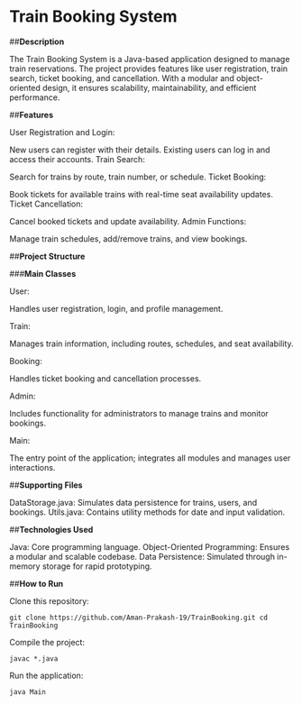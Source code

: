 # **Train Booking System**

##**Description**

The Train Booking System is a Java-based application designed to manage train reservations. The project provides features like user registration, train search, ticket booking, and cancellation. With a modular and object-oriented design, it ensures scalability, maintainability, and efficient performance.

##**Features**

User Registration and Login:

New users can register with their details.
Existing users can log in and access their accounts.
Train Search:

Search for trains by route, train number, or schedule.
Ticket Booking:

Book tickets for available trains with real-time seat availability updates.
Ticket Cancellation:

Cancel booked tickets and update availability.
Admin Functions:

Manage train schedules, add/remove trains, and view bookings.

##**Project Structure**

###**Main Classes**

User:

Handles user registration, login, and profile management.

Train:

Manages train information, including routes, schedules, and seat availability.

Booking:

Handles ticket booking and cancellation processes.

Admin:

Includes functionality for administrators to manage trains and monitor bookings.

Main:

The entry point of the application; integrates all modules and manages user interactions.

##**Supporting Files**

DataStorage.java: Simulates data persistence for trains, users, and bookings.
Utils.java: Contains utility methods for date and input validation.

##**Technologies Used**

Java: Core programming language.
Object-Oriented Programming: Ensures a modular and scalable codebase.
Data Persistence: Simulated through in-memory storage for rapid prototyping.

##**How to Run**

Clone this repository:

`git clone https://github.com/Aman-Prakash-19/TrainBooking.git
cd TrainBooking`

Compile the project:

`javac *.java`

Run the application:

`java Main`

